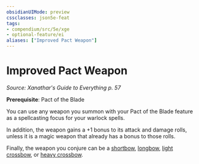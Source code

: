 ```yaml
---
obsidianUIMode: preview
cssclasses: json5e-feat
tags:
- compendium/src/5e/xge
- optional-feature/ei
aliases: ["Improved Pact Weapon"]
---
```

# Improved Pact Weapon
*Source: Xanathar's Guide to Everything p. 57*  

**Prerequisite**: Pact of the Blade

You can use any weapon you summon with your Pact of the Blade feature as a spellcasting focus for your warlock spells.

In addition, the weapon gains a +1 bonus to its attack and damage rolls, unless it is a magic weapon that already has a bonus to those rolls.

Finally, the weapon you conjure can be a [shortbow](4-Resources/Compendium/items/shortbow.md), [longbow](4-Resources/Compendium/items/longbow.md), [light crossbow](4-Resources/Compendium/items/light-crossbow.md), or [heavy crossbow](4-Resources/Compendium/items/heavy-crossbow.md).